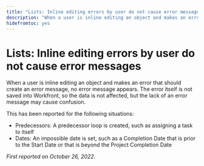 ```yaml
---
title: "Lists: Inline editing errors by user do not cause error messages"
description: "When a user is inline editing an object and makes an error that should create an error message, no error message appears. The error itself is not saved into Workfront, so the data is not affected, but the lack of an error message may cause confusion."
hidefromtoc: yes
---
```


# Lists: Inline editing errors by user do not cause error messages

When a user is inline editing an object and makes an error that should create an error message, no error message appears. The error itself is not saved into Workfront, so the data is not affected, but the lack of an error message may cause confusion.

This has been reported for the following situations:

* Predecessors: A predecessor loop is created, such as assigning a task to itself
* Dates: An impossible date is set, such as a Completion Date that is prior to the Start Date or that is beyond the Project Completion Date

_First reported on October 26, 2022._

